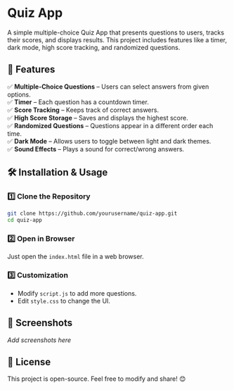 # Quiz App

A simple multiple-choice Quiz App that presents questions to users, tracks their scores, and displays results. This project includes features like a timer, dark mode, high score tracking, and randomized questions.

## 🚀 Features

✅ **Multiple-Choice Questions** – Users can select answers from given options.  
✅ **Timer** – Each question has a countdown timer.  
✅ **Score Tracking** – Keeps track of correct answers.  
✅ **High Score Storage** – Saves and displays the highest score.  
✅ **Randomized Questions** – Questions appear in a different order each time.  
✅ **Dark Mode** – Allows users to toggle between light and dark themes.  
✅ **Sound Effects** – Plays a sound for correct/wrong answers.  

## 🛠 Installation & Usage

### 1️⃣ Clone the Repository
```bash
git clone https://github.com/yourusername/quiz-app.git
cd quiz-app
```

### 2️⃣ Open in Browser
Just open the `index.html` file in a web browser.

### 3️⃣ Customization
- Modify `script.js` to add more questions.
- Edit `style.css` to change the UI.

## 📸 Screenshots
_Add screenshots here_

## 📜 License
This project is open-source. Feel free to modify and share! 😊